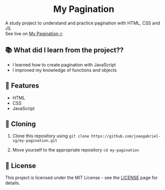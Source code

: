 <div align="center">
  <h1>My Pagination</h1>
</div>

A study project to understand and practice pagination with HTML, CSS and JS.  
See live on [My Pagination 🔥](https://joaogabriel-sg.github.io/my-pagination/)

## 📚 What did I learn from the project??

- I learned how to create pagination with JavaScript
- I improved my knowledge of functions and objects

## 🚀 Features

- HTML
- CSS
- JavaScript

## 🧬 Cloning

1. Clone this repository using `git clone https://github.com/joaogabriel-sg/my-pagination.git`

1. Move yourself to the appropriate repository `cd my-pagination`

## 📃 License

This project is licensed under the MIT License - see the [LICENSE](https://choosealicense.com/licenses/mit/) page for details.
